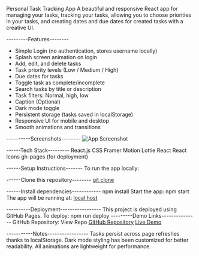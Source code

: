 Personal Task Tracking App
A beautiful and responsive React app for managing your tasks, tracking your tasks, allowing you to choose priorities in your tasks, and creating dates and due dates for created tasks with a creative UI.

 ---------Features--------
- Simple Login (no authentication, stores username locally)
- Splash screen animation on login
- Add, edit, and delete tasks
- Task priority levels (Low / Medium / High)
- Due dates for tasks
- Toggle task as complete/incomplete
- Search tasks by title or description
- Task filters: Normal, high, low
- Caption (Optional)
- Dark mode toggle
- Persistent storage (tasks saved in localStorage)
- Responsive UI for mobile and desktop
- Smooth animations and transitions
  
----------Screenshots--------
![App Screenshot](https://drive.google.com/file/d/1w3-lBYN2IDWPkGev3-W6sb6Be0IMU3YA/view?usp=sharing)


------Tech Stack---------
React.js
CSS
Framer Motion
Lottie React
React Icons
gh-pages (for deployment)

------Setup Instructions-------
To run the app locally:

------Clone this repository--------
[git clone]( https://github.com/IncharaBM2004/Personal-Task-Tracking-App.git)

------Install dependencies------------
npm install
Start the app:
npm start
The app will be running at:
[local host](http://localhost:3000)

----------Deployment-----------------
This project is deployed using GitHub Pages.
To deploy:
npm run deploy
---------Demo Links---------------
GitHub Repository: View Repo
[GitHub Repository](https://github.com/IncharaBM2004/Personal-Task-Tracking-App)
[Live Demo](https://IncharaBM2004.github.io/Personal-Task-Tracking-App)

-----------Notes-----------------
Tasks persist across page refreshes thanks to localStorage.
Dark mode styling has been customized for better readability.
All animations are lightweight for performance.

